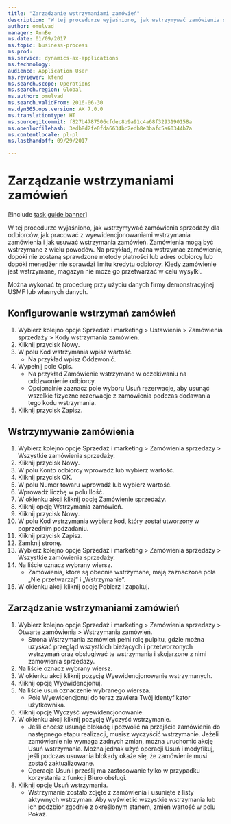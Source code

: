 ```yaml
--- 
title: "Zarządzanie wstrzymaniami zamówień"
description: "W tej procedurze wyjaśniono, jak wstrzymywać zamówienia sprzedaży dla odbiorców, jak pracować z wyewidencjonowaniami wstrzymania zamówienia i jak usuwać wstrzymania zamówień."
author: omulvad
manager: AnnBe
ms.date: 01/09/2017
ms.topic: business-process
ms.prod: 
ms.service: dynamics-ax-applications
ms.technology: 
audience: Application User
ms.reviewer: kfend
ms.search.scope: Operations
ms.search.region: Global
ms.author: omulvad
ms.search.validFrom: 2016-06-30
ms.dyn365.ops.version: AX 7.0.0
ms.translationtype: HT
ms.sourcegitcommit: f827b4787506cfdec8b9a91c4a68f3293190158a
ms.openlocfilehash: 3edb8d2fe0fda6634bc2edb8e3bafc5a60344b7a
ms.contentlocale: pl-pl
ms.lasthandoff: 09/29/2017

---
```

# <a name="manage-order-holds"></a>Zarządzanie wstrzymaniami zamówień

[!include [task guide banner](../../includes/task-guide-banner.md)]

W tej procedurze wyjaśniono, jak wstrzymywać zamówienia sprzedaży dla odbiorców, jak pracować z wyewidencjonowaniami wstrzymania zamówienia i jak usuwać wstrzymania zamówień. Zamówienia mogą być wstrzymane z wielu powodów. Na przykład, można wstrzymać zamówienie, dopóki nie zostaną sprawdzone metody płatności lub adres odbiorcy lub dopóki menedżer nie sprawdzi limitu kredytu odbiorcy. Kiedy zamówienie jest wstrzymane, magazyn nie może go przetwarzać w celu wysyłki. 

Można wykonać tę procedurę przy użyciu danych firmy demonstracyjnej USMF lub własnych danych.


## <a name="set-up-order-holds"></a>Konfigurowanie wstrzymań zamówień
1. Wybierz kolejno opcje Sprzedaż i marketing > Ustawienia > Zamówienia sprzedaży > Kody wstrzymania zamówień.
2. Kliknij przycisk Nowy.
3. W polu Kod wstrzymania wpisz wartość.
    * Na przykład wpisz Oddzwonić.  
4. Wypełnij pole Opis.
    * Na przykład Zamówienie wstrzymane w oczekiwaniu na oddzwonienie odbiorcy.  
    * Opcjonalnie zaznacz pole wyboru Usuń rezerwacje, aby usunąć wszelkie fizyczne rezerwacje z zamówienia podczas dodawania tego kodu wstrzymania.  
5. Kliknij przycisk Zapisz.

## <a name="place-order-on-hold"></a>Wstrzymywanie zamówienia
1. Wybierz kolejno opcje Sprzedaż i marketing > Zamówienia sprzedaży > Wszystkie zamówienia sprzedaży.
2. Kliknij przycisk Nowy.
3. W polu Konto odbiorcy wprowadź lub wybierz wartość.
4. Kliknij przycisk OK.
5. W polu Numer towaru wprowadź lub wybierz wartość.
6. Wprowadź liczbę w polu Ilość.
7. W okienku akcji kliknij opcję Zamówienie sprzedaży.
8. Kliknij opcję Wstrzymania zamówień.
9. Kliknij przycisk Nowy.
10. W polu Kod wstrzymania wybierz kod, który został utworzony w poprzednim podzadaniu.
11. Kliknij przycisk Zapisz.
12. Zamknij stronę.
13. Wybierz kolejno opcje Sprzedaż i marketing > Zamówienia sprzedaży > Wszystkie zamówienia sprzedaży.
14. Na liście oznacz wybrany wiersz.
    * Zamówienia, które są obecnie wstrzymane, mają zaznaczone pola „Nie przetwarzaj” i „Wstrzymanie”.    
15. W okienku akcji kliknij opcję Pobierz i zapakuj.

## <a name="manage-order-holds"></a>Zarządzanie wstrzymaniami zamówień
1. Wybierz kolejno opcje Sprzedaż i marketing > Zamówienia sprzedaży > Otwarte zamówienia > Wstrzymania zamówień.
    * Strona Wstrzymania zamówień pełni rolę pulpitu, gdzie można uzyskać przegląd wszystkich bieżących i przetworzonych wstrzymań oraz obsługiwać te wstrzymania i skojarzone z nimi zamówienia sprzedaży.      
2. Na liście oznacz wybrany wiersz.
3. W okienku akcji kliknij pozycję Wyewidencjonowanie wstrzymanych.
4. Kliknij opcję Wyewidencjonuj.
5. Na liście usuń oznaczenie wybranego wiersza.
    * Pole Wyewidencjonuj do teraz zawiera Twój identyfikator użytkownika.   
6. Kliknij opcję Wyczyść wyewidencjonowanie.
7. W okienku akcji kliknij pozycję Wyczyść wstrzymanie.
    * Jeśli chcesz usunąć blokadę i pozwolić na przejście zamówienia do następnego etapu realizacji, musisz wyczyścić wstrzymanie. Jeżeli zamówienie nie wymaga żadnych zmian, można uruchomić akcję Usuń wstrzymania. Można jednak użyć operacji Usuń i modyfikuj, jeśli podczas usuwania blokady okaże się, że zamówienie musi zostać zaktualizowane.      
    * Operacja Usuń i prześlij ma zastosowanie tylko w przypadku korzystania z funkcji Biuro obsługi.  
8. Kliknij opcję Usuń wstrzymania.
    * Wstrzymanie zostało zdjęte z zamówienia i usunięte z listy aktywnych wstrzymań. Aby wyświetlić wszystkie wstrzymania lub ich podzbiór zgodnie z określonym stanem, zmień wartość w polu Pokaż.     



